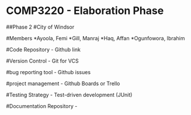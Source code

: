 # COMP3220 - Elaboration Phase

##Phase 2
#City of Windsor

#Members
*Ayoola, Femi
*Gill, Manraj
*Haq, Affan
*Ogunfowora, Ibrahim

#Code Repository - Github link

#Version Control - Git for VCS

#bug reporting tool - Github issues 

#project management - Github Boards or Trello

#Testing Strategy - Test-driven development (JUnit)

#Documentation Repository - 
